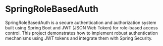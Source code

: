 # SpringRoleBasedAuth
 SpringRoleBasedAuth is a secure authentication and authorization system built using Spring Boot and JWT (JSON Web Token) for role-based access control. This project demonstrates how to implement robust authentication mechanisms using JWT tokens and integrate them with Spring Security.
